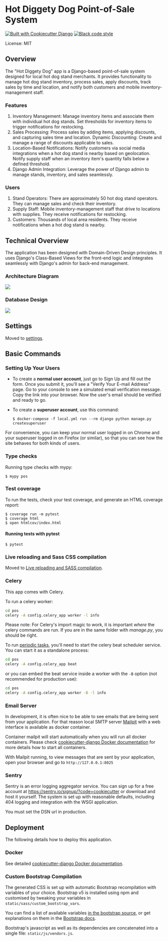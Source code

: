 # Hot Diggety Dog Point-of-Sale System
[![Built with Cookiecutter Django](https://img.shields.io/badge/built%20with-Cookiecutter%20Django-ff69b4.svg?logo=cookiecutter)](https://github.com/cookiecutter/cookiecutter-django/)
[![Black code style](https://img.shields.io/badge/code%20style-black-000000.svg)](https://github.com/ambv/black)

License: MIT

## Overview
The "Hot Diggety Dog" app is a Django-based point-of-sale system designed for local hot dog stand merchants. It provides functionality to manage hot dog stand inventory, process sales, apply discounts, track sales by time and location, and notify both customers and mobile inventory-management staff.


### Features
1. Inventory Management: Manage inventory items and associate them with individual hot dog stands. Set thresholds for inventory items to trigger notifications for restocking.
2. Sales Processing: Process sales by adding items, applying discounts, and capturing sales time and location.
Dynamic Discounting: Create and manage a range of discounts applicable to sales.
3. Location-Based Notifications: Notify customers via social media integrations when a hot dog stand is nearby based on geolocation. Notify supply staff when an inventory item's quantity falls below a defined threshold.
4. Django Admin Integration: Leverage the power of Django admin to manage stands, inventory, and sales seamlessly.


### Users
1. Stand Operators: There are approximately 50 hot dog stand operators. They can manage sales and check their inventory.
2. Supply Staff: Mobile inventory-management staff that drive to locations with supplies. They receive notifications for restocking.
3. Customers: Thousands of local area residents. They receive notifications when a hot dog stand is nearby.

## Technical Overview
The application has been designed with Domain-Driven Design principles. It uses Django's Class-Based Views for the front-end logic and integrates seamlessly with Django's admin for back-end management.

### Architecture Diagram

[![](https://mermaid.ink/img/pako:eNpdUF9PwjAQ_yrNPQ-y2a6MPZgwZsweiEaFBzcezrXAdGvJWiJI-O52G5rovdzd718ud4ZSCwkxbFvc78hLUijiapnlSyNbkikr2w2Wck1Go1syT1b5vEZjRgkaKciqkp9mPVgc12sWLq82AzbMPZwmeYoW35zvakiTnnh4WuTpO6qt7sZ_YTPRVOqH7perYPaY5XdHd5zCmjzrsnJtIUWFHTMcu8wG6b3Undq1WpdoK63-asCDRrYNVsK94dx5CrA72cgCYjcKbD8KKNTF6fBg9fNJlRBvsDbSg8NeoJVphe59zS-6R_WqtdttexhWiM9whPgmpOPplFEa0YAxFvDIgxPEgR-MGQsjh3Ma-nzKLx589Qn-eEJ5yPgkZBGd-JQHl28KfoGE?type=png)](https://mermaid.live/edit#pako:eNpdUF9PwjAQ_yrNPQ-y2a6MPZgwZsweiEaFBzcezrXAdGvJWiJI-O52G5rovdzd718ud4ZSCwkxbFvc78hLUijiapnlSyNbkikr2w2Wck1Go1syT1b5vEZjRgkaKciqkp9mPVgc12sWLq82AzbMPZwmeYoW35zvakiTnnh4WuTpO6qt7sZ_YTPRVOqH7perYPaY5XdHd5zCmjzrsnJtIUWFHTMcu8wG6b3Undq1WpdoK63-asCDRrYNVsK94dx5CrA72cgCYjcKbD8KKNTF6fBg9fNJlRBvsDbSg8NeoJVphe59zS-6R_WqtdttexhWiM9whPgmpOPplFEa0YAxFvDIgxPEgR-MGQsjh3Ma-nzKLx589Qn-eEJ5yPgkZBGd-JQHl28KfoGE)
### Database Design

[![](https://mermaid.ink/img/pako:eNqNVMuOmzAU_RXLq1ZNolAek6DRrLLorLqIuqkijTz2BayCzdhmWprm33sDKeAMGZWVfXzu8bkPfKRcC6Ap5SWzdidZblh1UAS_bxYMuf-zXJK9Y0p8rcEwp82bw6auyxYpWdYffdFup_MuhlwHk5Tobgl2lvyoXkEhr0ViwS6cEVwuH8bdo4MKaVwrx6Sa19uzEpBjgGsjLpQOOyudF7Miw8HcfQbK0f6gtZOW60Y5JDCsh4RZ75NaIVFpJzNkkg8yI89Q6p_EFQZsoUvxcS6dh77sV5EKmHluMaAP6RrZE489cv4-EaiYLKcApiFdI8DDtMon4MkX9VvpqdsaOFriBG2VwpIMCfrCtPNik1p4Uq9QSF7OO5jW4-gb55iOVlNMexN7pTQ2xtOR2OTp_qVhCsvUTrGhSe8Ld_PiiStWedWujeQ3Kn2eKy-20E7o_MmeU_fMyOq2xFsL8p-7p__J9LbBYd7fTxAMx-tYPorQBa3A4CwKfHS64AN1BWAcTXEpmPlxoAd1Qh5rnN63itM0Y6WFBW1qgb_e5ZEa0Jqp71rj3pmm39L0SH_R9HMcrrbbKAw3YRBFUZBsFrSlabAOVlEUbxBPwnidbJPTgv7uFNaruzCJo-QuTuJtHGyi8PQXIzeSFA?type=png)](https://mermaid.live/edit#pako:eNqNVMuOmzAU_RXLq1ZNolAek6DRrLLorLqIuqkijTz2BayCzdhmWprm33sDKeAMGZWVfXzu8bkPfKRcC6Ap5SWzdidZblh1UAS_bxYMuf-zXJK9Y0p8rcEwp82bw6auyxYpWdYffdFup_MuhlwHk5Tobgl2lvyoXkEhr0ViwS6cEVwuH8bdo4MKaVwrx6Sa19uzEpBjgGsjLpQOOyudF7Miw8HcfQbK0f6gtZOW60Y5JDCsh4RZ75NaIVFpJzNkkg8yI89Q6p_EFQZsoUvxcS6dh77sV5EKmHluMaAP6RrZE489cv4-EaiYLKcApiFdI8DDtMon4MkX9VvpqdsaOFriBG2VwpIMCfrCtPNik1p4Uq9QSF7OO5jW4-gb55iOVlNMexN7pTQ2xtOR2OTp_qVhCsvUTrGhSe8Ld_PiiStWedWujeQ3Kn2eKy-20E7o_MmeU_fMyOq2xFsL8p-7p__J9LbBYd7fTxAMx-tYPorQBa3A4CwKfHS64AN1BWAcTXEpmPlxoAd1Qh5rnN63itM0Y6WFBW1qgb_e5ZEa0Jqp71rj3pmm39L0SH_R9HMcrrbbKAw3YRBFUZBsFrSlabAOVlEUbxBPwnidbJPTgv7uFNaruzCJo-QuTuJtHGyi8PQXIzeSFA)

## Settings

Moved to [settings](http://cookiecutter-django.readthedocs.io/en/latest/settings.html).

## Basic Commands

### Setting Up Your Users

- To create a **normal user account**, just go to Sign Up and fill out the form. Once you submit it, you'll see a "Verify Your E-mail Address" page. Go to your console to see a simulated email verification message. Copy the link into your browser. Now the user's email should be verified and ready to go.

- To create a **superuser account**, use this command:

      $ docker-compose -f local.yml run --rm django python manage.py createsuperuser

For convenience, you can keep your normal user logged in on Chrome and your superuser logged in on Firefox (or similar), so that you can see how the site behaves for both kinds of users.

### Type checks

Running type checks with mypy:

    $ mypy pos

### Test coverage

To run the tests, check your test coverage, and generate an HTML coverage report:

    $ coverage run -m pytest
    $ coverage html
    $ open htmlcov/index.html

#### Running tests with pytest

    $ pytest

### Live reloading and Sass CSS compilation

Moved to [Live reloading and SASS compilation](https://cookiecutter-django.readthedocs.io/en/latest/developing-locally.html#sass-compilation-live-reloading).

### Celery

This app comes with Celery.

To run a celery worker:

```bash
cd pos
celery -A config.celery_app worker -l info
```

Please note: For Celery's import magic to work, it is important _where_ the celery commands are run. If you are in the same folder with _manage.py_, you should be right.

To run [periodic tasks](https://docs.celeryq.dev/en/stable/userguide/periodic-tasks.html), you'll need to start the celery beat scheduler service. You can start it as a standalone process:

```bash
cd pos
celery -A config.celery_app beat
```

or you can embed the beat service inside a worker with the `-B` option (not recommended for production use):

```bash
cd pos
celery -A config.celery_app worker -B -l info
```

### Email Server

In development, it is often nice to be able to see emails that are being sent from your application. For that reason local SMTP server [Mailpit](https://github.com/axllent/mailpit) with a web interface is available as docker container.

Container mailpit will start automatically when you will run all docker containers.
Please check [cookiecutter-django Docker documentation](http://cookiecutter-django.readthedocs.io/en/latest/deployment-with-docker.html) for more details how to start all containers.

With Mailpit running, to view messages that are sent by your application, open your browser and go to `http://127.0.0.1:8025`

### Sentry

Sentry is an error logging aggregator service. You can sign up for a free account at <https://sentry.io/signup/?code=cookiecutter> or download and host it yourself.
The system is set up with reasonable defaults, including 404 logging and integration with the WSGI application.

You must set the DSN url in production.

## Deployment

The following details how to deploy this application.

### Docker

See detailed [cookiecutter-django Docker documentation](http://cookiecutter-django.readthedocs.io/en/latest/deployment-with-docker.html).

### Custom Bootstrap Compilation

The generated CSS is set up with automatic Bootstrap recompilation with variables of your choice.
Bootstrap v5 is installed using npm and customised by tweaking your variables in `static/sass/custom_bootstrap_vars`.

You can find a list of available variables [in the bootstrap source](https://github.com/twbs/bootstrap/blob/v5.1.3/scss/_variables.scss), or get explanations on them in the [Bootstrap docs](https://getbootstrap.com/docs/5.1/customize/sass/).

Bootstrap's javascript as well as its dependencies are concatenated into a single file: `static/js/vendors.js`.
